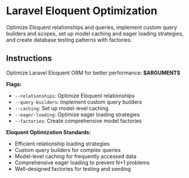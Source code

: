 # Laravel Eloquent Optimization

Optimize Eloquent relationships and queries, implement custom query builders and scopes, set up model caching and eager loading strategies, and create database testing patterns with factories.

## Instructions

Optimize Laravel Eloquent ORM for better performance: **$ARGUMENTS**

**Flags:**
- `--relationships`: Optimize Eloquent relationships
- `--query-builders`: Implement custom query builders
- `--caching`: Set up model-level caching
- `--eager-loading`: Optimize eager loading strategies
- `--factories`: Create comprehensive model factories

**Eloquent Optimization Standards:**
- Efficient relationship loading strategies
- Custom query builders for complex queries
- Model-level caching for frequently accessed data
- Comprehensive eager loading to prevent N+1 problems
- Well-designed factories for testing and seeding
